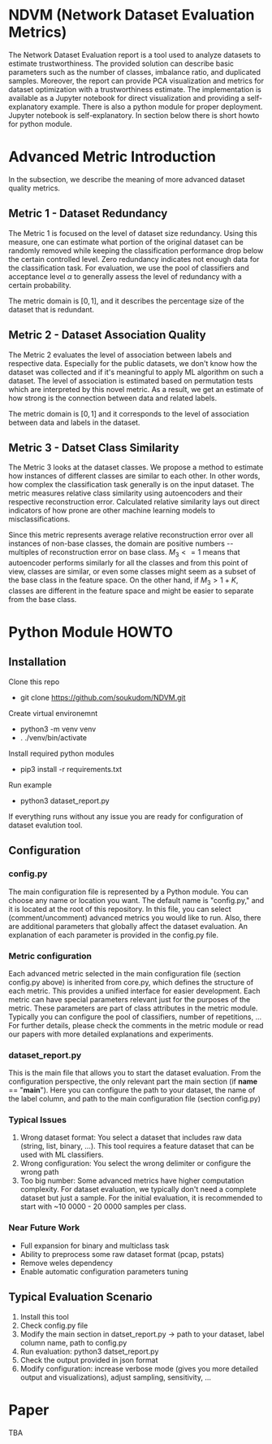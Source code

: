 # NDVM (Network Dataset Evaluation Metrics)
The Network Dataset Evaluation report is a tool used to analyze datasets to estimate trustworthiness. The provided solution can describe basic parameters such as the number of classes, imbalance ratio, and duplicated samples. Moreover, the report can provide PCA visualization and metrics for dataset optimization with a trustworthiness estimate. The implementation is available as a Jupyter notebook for direct visualization and providing a self-explanatory example. There is also a python module for proper deployment. Jupyter notebook is self-explanatory. In section below there is short howto for python module.

# Advanced Metric Introduction
In the subsection, we describe the meaning of more advanced dataset quality metrics.
## Metric 1 - Dataset Redundancy
The Metric 1 is focused on the level of dataset size redundancy. Using this measure, one can estimate what portion of the original dataset can be randomly removed while keeping the classification performance drop below the certain controlled level. Zero redundancy indicates not enough data for the classification task. For evaluation, we use the pool of classifiers and acceptance level $\alpha$ to generally assess the level of redundancy with a certain probability. 

The metric domain is $[0, 1]$, and it describes the percentage size of the dataset that is redundant. 

## Metric 2 - Dataset Association Quality
The Metric 2 evaluates the level of association between labels and respective data. Especially for the public datasets, we don't know how the dataset was collected and if it's meaningful to apply ML algorithm on such a dataset. The level of association is estimated based on permutation tests which are interpreted by this novel metric. As a result, we get an estimate of how strong is the connection between data and related labels.

The metric domain is $[0, 1]$ and it corresponds to the level of association between data and labels in the dataset.

## Metric 3 - Datset Class Similarity
The Metric 3 looks at the dataset classes. We propose a method to estimate how instances of different classes are similar to each other. In other words, how complex the classification task generally is on the input dataset. The metric measures relative class similarity using autoencoders and their respective reconstruction error. Calculated relative similarity lays out direct indicators of how prone are other machine learning models to misclassifications. 

Since this metric represents average relative reconstruction error over all instances of non-base classes, the domain are positive numbers -- multiples of reconstruction error on base class. $M_3 <= 1$ means that autoencoder performs similarly for all the classes and from this point of view, classes are similar, or even some classes might seem as a subset of the base class in the feature space. On the other hand, if $M_3 > 1 + K$, classes are different in the feature space and might be easier to separate from the base class.

# Python Module HOWTO
## Installation 
Clone this repo
* git clone https://github.com/soukudom/NDVM.git

Create virtual environemnt
* python3 -m venv venv
* . ./venv/bin/activate 

Install required python modules
* pip3 install -r requirements.txt

Run example
* python3 dataset_report.py

If everything runs without any issue you are ready for configuration of dataset evalution tool.

## Configuration
### config.py
The main configuration file is represented by a Python module. You can choose any name or location you want. The default name is "config.py," and it is located at the root of this repository. In this file, you can select (comment/uncomment) advanced metrics you would like to run. Also, there are additional parameters that globally affect the dataset evaluation. An explanation of each parameter is provided in the config.py file.

### Metric configuration
Each advanced metric selected in the main configuration file (section config.py above) is inherited from core.py, which defines the structure of each metric. This provides a unified interface for easier development. Each metric can have special parameters relevant just for the purposes of the metric. These parameters are part of class attributes in the metric module. Typically you can configure the pool of classifiers, number of repetitions, ... For further details, please check the comments in the metric module or read our papers with more detailed explanations and experiments. 

### dataset_report.py
This is the main file that allows you to start the dataset evaluation. From the configuration perspective, the only relevant part the main section (if __name__ == "__main__"). Here you can configure the path to your dataset, the name of the label column, and path to the main configuration file (section config.py)

### Typical Issues 
1. Wrong dataset format: You select a dataset that includes raw data (string, list, binary, ...). This tool requires a feature dataset that can be used with ML classifiers. 
2. Wrong configuration: You select the wrong delimiter or configure the wrong path 
3. Too big number: Some advanced metrics have higher computation complexity. For dataset evaluation, we typically don't need a complete dataset but just a sample. For the initial evaluation, it is recommended to start with ~10 0000 - 20 0000 samples per class. 

### Near Future Work
* Full expansion for binary and multiclass task
* Ability to preprocess some raw dataset format (pcap, pstats)
* Remove weles dependency
* Enable automatic configuration parameters tuning

## Typical Evaluation Scenario
1. Install this tool
2. Check config.py file
3. Modify the main section in datset_report.py -> path to your dataset, label column name, path to config.py 
4. Run evaluation: python3 datset_report.py
5. Check the output provided in json format
6. Modify configuration: increase verbose mode (gives you more detailed output and visualizations), adjust sampling, sensitivity, ...

# Paper
TBA
